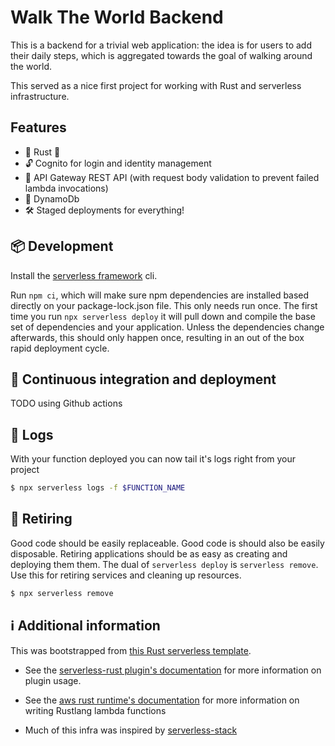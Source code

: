 # Walk The World Backend

This is a backend for a trivial web application: the idea is for users to add their daily steps, which is aggregated towards the goal of walking around the world.

This served as a nice first project for working with Rust and serverless infrastructure.

## Features

- 🦀 Rust 🙏
- 🔓 Cognito for login and identity management
- 🚀 API Gateway REST API (with request body validation to prevent failed lambda invocations)
- 🧨 DynamoDb
- 🛠 Staged deployments for everything!

## 📦 Development

Install the [serverless framework](https://serverless.com/framework/) cli.

Run `npm ci`, which will make sure npm dependencies are installed based directly on your package-lock.json file. This only needs run once.
The first time you run `npx serverless deploy` it will pull down and compile the base set
of dependencies and your application. Unless the dependencies change afterwards,
this should only happen once, resulting in an out of the box rapid deployment
cycle.

## 🛵 Continuous integration and deployment

TODO using Github actions

## 🔬 Logs

With your function deployed you can now tail it's logs right from your project

```sh
$ npx serverless logs -f $FUNCTION_NAME
```

## 👴 Retiring

Good code should be easily replaceable. Good code is should also be easily disposable. Retiring applications should be as easy as creating and deploying them them. The dual of `serverless deploy` is `serverless remove`. Use this for retiring services and cleaning up resources.

```bash
$ npx serverless remove
```

## ℹ️ Additional information

This was bootstrapped from [this Rust serverless template](https://github.com/softprops/serverless-aws-rust-multi).

- See the [serverless-rust plugin's documentation](https://github.com/softprops/serverless-rust) for more information on plugin usage.

- See the [aws rust runtime's documentation](https://github.com/awslabs/aws-lambda-rust-runtime) for more information on writing Rustlang lambda functions
- Much of this infra was inspired by [serverless-stack](https://serverless-stack.com)
